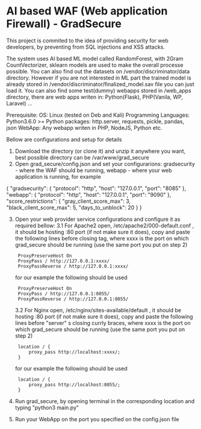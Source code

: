 # AI based WAF (Web application Firewall) - GradSecure
This project is commited to the idea of providing security for web developers, by preventing from SQL injections and XSS attacks.

The system uses AI based ML model called RandomForest, with 2Gram CountVectorizer, sklearn models are used to make the overall processe possible. You can also find out the datasets on /vendor/discriminator/data directory. 
However if you are not interested in ML part the trained model is already stored in /vendor/discriminator/finalized_model.sav file you can just load it.
You can also find some test(dummy) webapps stored in /web_apps directory, there are web apps writen in: Python(Flask), PHP(Vanila, WP, Laravel) ... 

Prerequisite:
  OS: Linux (tested on Deb and Kali)
  Programming Languages: Python3.6.0 >=
    Python packages: http.server, requests, pickle, pandas, json
  WebApp: Any webapp writen in PHP, NodeJS, Python etc. 

Bellow are configurations and setup for details

1. Download the directory (or clone it) and unzip it anywhere you want, best possible directory can be /var/www/grad_secure
2. Open grad_secure/config.json and set your configurarions: gradsecurity - where the WAF should be running, webapp - where your web application is running, for example 



{
    "gradsecurity": {
        "protocol": "http",
        "host": "127.0.0.1",
        "port": "8085"
    },
    "webapp": {
        "protocol": "http",
        "host": "127.0.0.1",
        "port": "9090"
    },
    "score_restrictions": {
        "gray_client_score_max": 3,
        "black_client_score_max": 5,
        "days_to_unblock": 20
    }
}



3. Open your web provider service configurations and configure it as required bellow:
   3.1 For Apache2 open, /etc/apache2/000-default.conf , it should be hosting :80 port (if not make sure it does), copy and paste the following lines before </VirtualHost> closing tag, where xxxx is the port on which grad_secure should be running (use the same port you put on step 2)
   
        ProxyPreserveHost On
        ProxyPass / http://127.0.0.1:xxxx/
        ProxyPassReverse / http://127.0.0.1:xxxx/
        
   for our example the following should be used
   
        ProxyPreserveHost On
        ProxyPass / http://127.0.0.1:8055/
        ProxyPassReverse / http://127.0.0.1:8055/
        
   3.2 For Nginx open, /etc/nginx/sites-available/default , it should be hosting :80 port (if not make sure it does), copy and paste the following lines before "server" s closing currly braces, where xxxx is the port on which grad_secure should be running (use the same port you put on step 2)
   
        location / {
            proxy_pass http://localhost:xxxx/;
        }
        
   for our example the following should be used
   
        location / {
            proxy_pass http://localhost:8055/;
        }
        
        
4. Run grad_secure, by opening terminal in the corresponding location and typing "python3 main.py"
5. Run your WebApp on the port you specified on the config.json file
